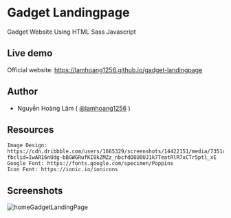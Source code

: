 # Gadget Landingpage
Gadget Website Using HTML Sass Javascript

## Live demo

Official website: https://lamhoang1256.github.io/gadget-landingpage

## Author
- Nguyễn Hoàng Lâm ( [@lamhoang1256](https://github.com/lamhoang1256) )

## Resources
```
Image Design: https://cdn.dribbble.com/users/1665329/screenshots/14422151/media/7351c4518e9d36b3e898424e54190d2e.png?fbclid=IwAR16nUdg-bBGWGRufKI8kZMZz_nbcfdO8U0UJ1k7TeatRlR7xCTr5ptl_xE
Google Font: https://fonts.google.com/specimen/Poppins
Icon Font: https://ionic.io/ionicons
```

## Screenshots
![homeGadgetLandingPage](https://user-images.githubusercontent.com/61537853/176469725-5470461b-c793-4f9b-8870-8e11e765db0c.png)
